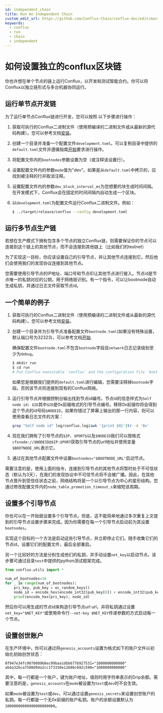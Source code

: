 ```yaml
---
id: independent_chain 
title: Run An Independent Chain
custom_edit_url: https://github.com/Conflux-Chain/conflux-doc/edit/master/docs/setup_independent_chain.md
keywords:
  - conflux
  - run
  - chain
  - independent
---
```


# 如何设置独立的conflux区块链

你也许想在单个节点的链上运行Conflux，以开发和测试智能合约。你可以将Conflux以独立链形式与多台机器协同运行。

## 运行单节点开发链

为了运行单节点Conflux链进行开发，您可以按照
以下步骤进行操作：

1. 获取可执行的Conflux二进制文件（使用预编译的二进制文件或从最新的源代码构建）。您可以参考文档[安装](https://conflux-chain.github.io/conflux-doc/install/)。

2. 创建一个目录并准备一个配置文件`development.toml`。可以复制目录中提供的`default.toml`文件并遵循指南[开始](https://conflux-chain.github.io/conflux-doc/get_started/)要求进行操作。

3. 将配置文件内的`bootnodes`参数设置为空（或注释该设置行）。

4. 设置配置文件内的参数`mode`值为"dev"。如果是从`default.toml`中拷贝的，应找到被注释的行并取消注释。

5. 设置配置文件内的参数`dev_block_interval_ms`为您想要的块生成时间间隔。在开发模式下，Conflux会在固定的时间间隔内自动生成一个区块。

6. 以`development.toml`为配置文件运行Conflux二进制文件。例如：

    ```bash
    $ ../target/release/conflux --config development.toml
    ``` 

## 运行多节点生产链

若想在生产模式下拥有包含多个节点的独立Conflux链，则需要保证你的节点可以连接到这个链上的其他节点，而不会连接到其他链上（比如我们的testnet）

为了实现这一目标，你应该设置自己的引导节点，并让其他节点连接到它。然后他们会使用我们的发现协议连接到其他节点。

您需要使用引导节点的IP地址、端口号和节点ID让其他节点进行接入。节点id是节点唯一的私钥对应的公钥，用于网络层识别。有一个指令，可以让bootnode自动生成私钥，并通过日志文件获取节点id。

## 一个简单的例子

1. 获取可执行的Conflux二进制文件（使用预编译的二进制文件或从最新的源代码构建）。您可以参考文档[安装](https://conflux-chain.github.io/conflux-doc/install/)。

2. 创建一个目录并为引导节点准备配置文件`bootnode.toml`(如果没有特殊设置，默认端口号为32323)，可以参考文档[开始](https://conflux-chain.github.io/conflux-doc/get_started/).

    确保配置文件`bootnode.toml`不包含`bootnode`字段且`network`日志记录级别至少为`debug`。

    ```bash
    $ mkdir run
    $ cd run
    # Put Conflux executable `conflux` and the configuration file `bootnode.toml` under `run`
    ```

    如果您是根据我们提供的`default.toml`进行编辑，您需要注释掉`bootnode`字段。否则该节点将连接到现有的Conflux网络。

3. 运行引导节点并根据控制台输出找到节点id编号。节点id的信息样式为`Self node id: $ID`其中`$ID`是0x前缀格式的引导节点编号。移除0x前缀你将会得到这个节点的id号码`$NODEID`，如果你错过了屏幕上输出的那一行内容，则可以使用查看日志文件的方案：

    ```bash
    grep "Self node id" log/conflux.log|awk '{print $9}'|tr -d '0x'
    ```

4. 现在我们拥有了引导节点的`$IP`、`$PORT$`以及`$NODEID`我们可以按格式`cfxnode://$NODEID@$IP:$PORT`获取引导节点的url地址并使用变量`$BOOTNODE_URL`表示它。

5. 通过在其他节点配置文件中设置`bootnodes="$BOOTNODE_URL"`启动节点。

需要注意的是，使用上面的指令，连接到引导节点的其他节点将暂时处于不可信状态（默认为3天），在我们的发现协议中不可信节点将不会被广播。因此，在其他节点晋升到受信任状态之前，网络结构将是一个以引导节点为中心的星形结构。您通过修改配置文件内的`node_table_promotion_timeout_s`来缩短该周期。

## 设置多个引导节点

你也可以在一开始就设置多个引导节点。但是，这不能简单地通过多次重复上文提到的引导节点设置步骤来完成。因为你需要在每一个引导节点启动前为其设置`bootnodes`。

实现这个目标的一个方法是启动这些引导节点，并立即停止它们。随手收集它们的节点id，设置它们的配置文件，最后全部重启。

另一个比较好的方法是分别生成他们的私钥，并手动设置`net_key`以启动节点。该步骤可通过目录`test`中提供的python测试框架完成。

```python
from conflux.utils import *

num_of_bootnodes=10
for _ in range(num_of_bootnodes):
    pri_key, pub_key = ec_random_keys()
    node_id = encode_hex(encode_int32(pub_key[0]) + encode_int32(pub_key[1]))
    print(encode_hex(pri_key), node_id)
```

然后你可以用生成的节点id来构造引导节点url url，并将私钥通过设置`net_key="$NET_KEY"`或使用命令行`--net-key $NET_KEY`传递参数的方式启动每一个节点。

## 设置创世账户

在生产环境中，你可以通过将`genesis_accounts`设置为格式如下的账户文件以初始化初始创世状态：

```
0f947e34fc907008968ec99baa1dbb677b927531="1000000000000"
ab4a32bca7500d94a2cc1f3150e12686c692c590="1000000000000"
```
其中，每一行都是一个账户，键为账户地址，值则时用字符串表示的Drip余额。需要注意的是，`genesis_accounts`在`mode`被设置为`test`或`dev`时不会生效。

如果`mode`被设置为`test`或`dev`，可以通过设置`genesis_secrets`来设置创世账户的私钥。每一行都是一个无0x前缀的账户私钥。账户的余额设置默认为`10000000000000000000000`。

